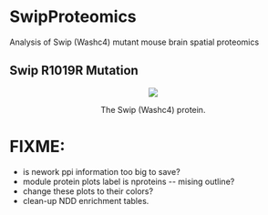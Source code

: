 # SwipProteomics

Analysis of Swip (Washc4) mutant mouse brain spatial proteomics

## Swip R1019R Mutation

<p align="center">
  <img src="./models/Swip.gif" />
</p>
<p align="center">The Swip (Washc4) protein.<p align="center">

# FIXME:
* is nework ppi information too big to save?
* module protein plots label is nproteins -- mising outline?
* change these plots to their colors?
* clean-up NDD enrichment tables.
